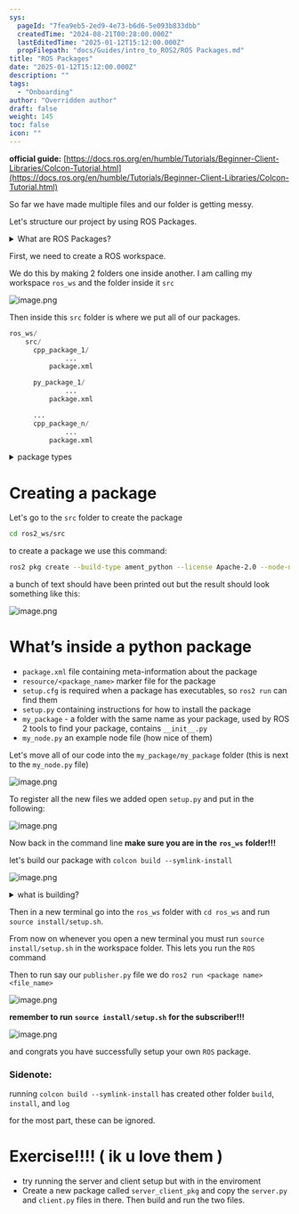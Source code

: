 ```yaml
---
sys:
  pageId: "7fea9eb5-2ed9-4e73-b6d6-5e093b833dbb"
  createdTime: "2024-08-21T00:28:00.000Z"
  lastEditedTime: "2025-01-12T15:12:00.000Z"
  propFilepath: "docs/Guides/intro_to_ROS2/ROS Packages.md"
title: "ROS Packages"
date: "2025-01-12T15:12:00.000Z"
description: ""
tags:
  - "Onboarding"
author: "Overridden author"
draft: false
weight: 145
toc: false
icon: ""
---
```


**official guide:** [https://docs.ros.org/en/humble/Tutorials/Beginner-Client-Libraries/Colcon-Tutorial.html](https://docs.ros.org/en/humble/Tutorials/Beginner-Client-Libraries/Colcon-Tutorial.html)

So far we have made multiple files and our folder is getting messy.

Let's structure our project by using ROS Packages.

<details>

<summary>What are ROS Packages?</summary>

ROS Packages are, as the name implies, packages of code that are highly sharable between ROS developers.

They consist of a folder, `package.xml` file, and source code

```python
      cpp_package_1/
		      ... imagine much code files here ..
          package.xml
```

</details>

First, we need to create a ROS workspace.

We do this by making 2 folders one inside another. I am calling my workspace `ros_ws` and the folder inside it `src`

![image.png](https://prod-files-secure.s3.us-west-2.amazonaws.com/d518164a-d88e-44d1-a4ee-3adb3bd8bce0/70706947-fd18-4537-a67b-e12946812d31/image.png?X-Amz-Algorithm=AWS4-HMAC-SHA256&X-Amz-Content-Sha256=UNSIGNED-PAYLOAD&X-Amz-Credential=ASIAZI2LB4665EMGGV6G%2F20250226%2Fus-west-2%2Fs3%2Faws4_request&X-Amz-Date=20250226T070816Z&X-Amz-Expires=3600&X-Amz-Security-Token=IQoJb3JpZ2luX2VjEB4aCXVzLXdlc3QtMiJHMEUCIQC1JEJFGs7Rde5hWW2c9TUKYLZvwGGHHnIcpkH%2B0Kp%2F4AIgOJ7LUUBTz8z3X2tdhbaRkLVXej8eHqJrg9iBYaakTkoq%2FwMIVxAAGgw2Mzc0MjMxODM4MDUiDDSlfXmpOZFG3a0bBircA6VZXGEpZKUAQ%2FNQcA2Au%2BQ2eaDURmzMqSl34NmE1WELeFLMyY2m%2BVwm2KsBD6WA%2BJMsWoX%2BZEo9fE4RLUcni%2Fysg0f%2BP4R4eU9ewPlILFUW2QXpQxHeku%2F6JQKfMh%2Bwxwlajs%2F7YzjhnCXe6%2FaM4zKOXX6eocLRu0eQWxafxaqqXEOEua0%2BGj1wY54N8tVryf%2FRbd1R2WeP5HlyAhriV4Iv6Mg0W2Kjp2%2F7Mdh2zsVOqbir12JYQ086%2BbUlIUHVMCu%2Fg7ws4sTfcC1i%2BUrwP5gEJc8KHCrktIbxiNxfe0hK5TUoyZ7Zkdz86VcDHJNLubZ0dZz0N8fl7WNTW3rUIl2JTJxx9DXy%2BpA7z%2Bl1EFBjwMkRIWaSPsPowxbkzhXETcrb5RGO7fbO0U7P3lqLHhMRlIj6YMajqWJxo%2BLY1QWlv2fKjZj%2F49hngqxxF8VG1Y%2BlkqBAJSK5PcAZXNnKjkP9N43UQ4Gy78EdMdpZGiR3hEkmreWXOPZbwgSqBjeYYN7ePSMCQXLrqS2MIkeO%2BFnVCOJCNaBFaiSvP1I6fdIYa%2FHki6A5d7OInAWqzKW7cKjwx2y1P1bdEiOHFouDFlfaenNHmUgeLhP3oVFJFAIk3%2FPhuyJMkZLQp%2BmXMLnj%2Br0GOqUBXq%2BhslezrGiT0epnMMofXIyGjcNi58y1fDb%2Bvf7CVP95dkePCVzJ%2BacTUiXsCjc1KiKB%2F3zltAH5qs7FhODDuTQyB5fej0p2tNmDV9qw3CA6lOgrwnJyHS%2FUqLhmAk%2B6%2FBw13b8n5jC5sjijTa3OLMRqVXpuLR84xoqNxMXNOVz2eLcO1srLuNw8q%2B1BVJ84IIBYlfTI4v0Lt7yDEsjkF1tzGVS5&X-Amz-Signature=ee97518ce69f023219e562c0929ec6e31132ff949f47c91fd2bd1cae0103dd8c&X-Amz-SignedHeaders=host&x-id=GetObject)

Then inside this `src` folder is where we put all of our packages.

```python
ros_ws/
    src/
      cpp_package_1/
		      ...
          package.xml

      py_package_1/
		      ...
          package.xml

      ...
      cpp_package_n/
		      ...
          package.xml

```

<details>

<summary>package types</summary>

packages can be either `C++` or python.

the intern file structure is different for each but for this guide we will stick to creating python packages

</details>

# Creating a package

Let's go to the `src` folder to create the package

```bash
cd ros2_ws/src
```

to create a package we use this command:

```bash
ros2 pkg create --build-type ament_python --license Apache-2.0 --node-name my_node my_package
```

a bunch of text should have been printed out but the result should look something like this:

![image.png](https://prod-files-secure.s3.us-west-2.amazonaws.com/d518164a-d88e-44d1-a4ee-3adb3bd8bce0/e6cf1e3f-8512-4a3e-b131-079f800bf3e8/image.png?X-Amz-Algorithm=AWS4-HMAC-SHA256&X-Amz-Content-Sha256=UNSIGNED-PAYLOAD&X-Amz-Credential=ASIAZI2LB4665EMGGV6G%2F20250226%2Fus-west-2%2Fs3%2Faws4_request&X-Amz-Date=20250226T070816Z&X-Amz-Expires=3600&X-Amz-Security-Token=IQoJb3JpZ2luX2VjEB4aCXVzLXdlc3QtMiJHMEUCIQC1JEJFGs7Rde5hWW2c9TUKYLZvwGGHHnIcpkH%2B0Kp%2F4AIgOJ7LUUBTz8z3X2tdhbaRkLVXej8eHqJrg9iBYaakTkoq%2FwMIVxAAGgw2Mzc0MjMxODM4MDUiDDSlfXmpOZFG3a0bBircA6VZXGEpZKUAQ%2FNQcA2Au%2BQ2eaDURmzMqSl34NmE1WELeFLMyY2m%2BVwm2KsBD6WA%2BJMsWoX%2BZEo9fE4RLUcni%2Fysg0f%2BP4R4eU9ewPlILFUW2QXpQxHeku%2F6JQKfMh%2Bwxwlajs%2F7YzjhnCXe6%2FaM4zKOXX6eocLRu0eQWxafxaqqXEOEua0%2BGj1wY54N8tVryf%2FRbd1R2WeP5HlyAhriV4Iv6Mg0W2Kjp2%2F7Mdh2zsVOqbir12JYQ086%2BbUlIUHVMCu%2Fg7ws4sTfcC1i%2BUrwP5gEJc8KHCrktIbxiNxfe0hK5TUoyZ7Zkdz86VcDHJNLubZ0dZz0N8fl7WNTW3rUIl2JTJxx9DXy%2BpA7z%2Bl1EFBjwMkRIWaSPsPowxbkzhXETcrb5RGO7fbO0U7P3lqLHhMRlIj6YMajqWJxo%2BLY1QWlv2fKjZj%2F49hngqxxF8VG1Y%2BlkqBAJSK5PcAZXNnKjkP9N43UQ4Gy78EdMdpZGiR3hEkmreWXOPZbwgSqBjeYYN7ePSMCQXLrqS2MIkeO%2BFnVCOJCNaBFaiSvP1I6fdIYa%2FHki6A5d7OInAWqzKW7cKjwx2y1P1bdEiOHFouDFlfaenNHmUgeLhP3oVFJFAIk3%2FPhuyJMkZLQp%2BmXMLnj%2Br0GOqUBXq%2BhslezrGiT0epnMMofXIyGjcNi58y1fDb%2Bvf7CVP95dkePCVzJ%2BacTUiXsCjc1KiKB%2F3zltAH5qs7FhODDuTQyB5fej0p2tNmDV9qw3CA6lOgrwnJyHS%2FUqLhmAk%2B6%2FBw13b8n5jC5sjijTa3OLMRqVXpuLR84xoqNxMXNOVz2eLcO1srLuNw8q%2B1BVJ84IIBYlfTI4v0Lt7yDEsjkF1tzGVS5&X-Amz-Signature=505aa01eb01d9d352280cabde993e8682b63ea15af8e6aab9e43208797c98d75&X-Amz-SignedHeaders=host&x-id=GetObject)

# What’s inside a python package

- `package.xml` file containing meta-information about the package
- `resource/<package_name>` marker file for the package
- `setup.cfg` is required when a package has executables, so `ros2 run` can find them
- `setup.py` containing instructions for how to install the package
- `my_package` - a folder with the same name as your package, used by ROS 2 tools to find your package, contains `__init__.py`
- `my_node.py` an example node file (how nice of them)

Let's move all of our code into the `my_package/my_package` folder (this is next to the `my_node.py` file)

![image.png](https://prod-files-secure.s3.us-west-2.amazonaws.com/d518164a-d88e-44d1-a4ee-3adb3bd8bce0/9ce58f11-0da9-4d3e-b86d-506a9685d378/image.png?X-Amz-Algorithm=AWS4-HMAC-SHA256&X-Amz-Content-Sha256=UNSIGNED-PAYLOAD&X-Amz-Credential=ASIAZI2LB4665EMGGV6G%2F20250226%2Fus-west-2%2Fs3%2Faws4_request&X-Amz-Date=20250226T070816Z&X-Amz-Expires=3600&X-Amz-Security-Token=IQoJb3JpZ2luX2VjEB4aCXVzLXdlc3QtMiJHMEUCIQC1JEJFGs7Rde5hWW2c9TUKYLZvwGGHHnIcpkH%2B0Kp%2F4AIgOJ7LUUBTz8z3X2tdhbaRkLVXej8eHqJrg9iBYaakTkoq%2FwMIVxAAGgw2Mzc0MjMxODM4MDUiDDSlfXmpOZFG3a0bBircA6VZXGEpZKUAQ%2FNQcA2Au%2BQ2eaDURmzMqSl34NmE1WELeFLMyY2m%2BVwm2KsBD6WA%2BJMsWoX%2BZEo9fE4RLUcni%2Fysg0f%2BP4R4eU9ewPlILFUW2QXpQxHeku%2F6JQKfMh%2Bwxwlajs%2F7YzjhnCXe6%2FaM4zKOXX6eocLRu0eQWxafxaqqXEOEua0%2BGj1wY54N8tVryf%2FRbd1R2WeP5HlyAhriV4Iv6Mg0W2Kjp2%2F7Mdh2zsVOqbir12JYQ086%2BbUlIUHVMCu%2Fg7ws4sTfcC1i%2BUrwP5gEJc8KHCrktIbxiNxfe0hK5TUoyZ7Zkdz86VcDHJNLubZ0dZz0N8fl7WNTW3rUIl2JTJxx9DXy%2BpA7z%2Bl1EFBjwMkRIWaSPsPowxbkzhXETcrb5RGO7fbO0U7P3lqLHhMRlIj6YMajqWJxo%2BLY1QWlv2fKjZj%2F49hngqxxF8VG1Y%2BlkqBAJSK5PcAZXNnKjkP9N43UQ4Gy78EdMdpZGiR3hEkmreWXOPZbwgSqBjeYYN7ePSMCQXLrqS2MIkeO%2BFnVCOJCNaBFaiSvP1I6fdIYa%2FHki6A5d7OInAWqzKW7cKjwx2y1P1bdEiOHFouDFlfaenNHmUgeLhP3oVFJFAIk3%2FPhuyJMkZLQp%2BmXMLnj%2Br0GOqUBXq%2BhslezrGiT0epnMMofXIyGjcNi58y1fDb%2Bvf7CVP95dkePCVzJ%2BacTUiXsCjc1KiKB%2F3zltAH5qs7FhODDuTQyB5fej0p2tNmDV9qw3CA6lOgrwnJyHS%2FUqLhmAk%2B6%2FBw13b8n5jC5sjijTa3OLMRqVXpuLR84xoqNxMXNOVz2eLcO1srLuNw8q%2B1BVJ84IIBYlfTI4v0Lt7yDEsjkF1tzGVS5&X-Amz-Signature=c7f18aa5854991ce16c7898f9960b8fe806db1f73f1b6aa4e5a2a564ecd58e16&X-Amz-SignedHeaders=host&x-id=GetObject)

To register all the new files we added open `setup.py` and put in the following:

![image.png](https://prod-files-secure.s3.us-west-2.amazonaws.com/d518164a-d88e-44d1-a4ee-3adb3bd8bce0/1cd7c262-4cae-4496-9d75-c178537d24a2/image.png?X-Amz-Algorithm=AWS4-HMAC-SHA256&X-Amz-Content-Sha256=UNSIGNED-PAYLOAD&X-Amz-Credential=ASIAZI2LB4665EMGGV6G%2F20250226%2Fus-west-2%2Fs3%2Faws4_request&X-Amz-Date=20250226T070816Z&X-Amz-Expires=3600&X-Amz-Security-Token=IQoJb3JpZ2luX2VjEB4aCXVzLXdlc3QtMiJHMEUCIQC1JEJFGs7Rde5hWW2c9TUKYLZvwGGHHnIcpkH%2B0Kp%2F4AIgOJ7LUUBTz8z3X2tdhbaRkLVXej8eHqJrg9iBYaakTkoq%2FwMIVxAAGgw2Mzc0MjMxODM4MDUiDDSlfXmpOZFG3a0bBircA6VZXGEpZKUAQ%2FNQcA2Au%2BQ2eaDURmzMqSl34NmE1WELeFLMyY2m%2BVwm2KsBD6WA%2BJMsWoX%2BZEo9fE4RLUcni%2Fysg0f%2BP4R4eU9ewPlILFUW2QXpQxHeku%2F6JQKfMh%2Bwxwlajs%2F7YzjhnCXe6%2FaM4zKOXX6eocLRu0eQWxafxaqqXEOEua0%2BGj1wY54N8tVryf%2FRbd1R2WeP5HlyAhriV4Iv6Mg0W2Kjp2%2F7Mdh2zsVOqbir12JYQ086%2BbUlIUHVMCu%2Fg7ws4sTfcC1i%2BUrwP5gEJc8KHCrktIbxiNxfe0hK5TUoyZ7Zkdz86VcDHJNLubZ0dZz0N8fl7WNTW3rUIl2JTJxx9DXy%2BpA7z%2Bl1EFBjwMkRIWaSPsPowxbkzhXETcrb5RGO7fbO0U7P3lqLHhMRlIj6YMajqWJxo%2BLY1QWlv2fKjZj%2F49hngqxxF8VG1Y%2BlkqBAJSK5PcAZXNnKjkP9N43UQ4Gy78EdMdpZGiR3hEkmreWXOPZbwgSqBjeYYN7ePSMCQXLrqS2MIkeO%2BFnVCOJCNaBFaiSvP1I6fdIYa%2FHki6A5d7OInAWqzKW7cKjwx2y1P1bdEiOHFouDFlfaenNHmUgeLhP3oVFJFAIk3%2FPhuyJMkZLQp%2BmXMLnj%2Br0GOqUBXq%2BhslezrGiT0epnMMofXIyGjcNi58y1fDb%2Bvf7CVP95dkePCVzJ%2BacTUiXsCjc1KiKB%2F3zltAH5qs7FhODDuTQyB5fej0p2tNmDV9qw3CA6lOgrwnJyHS%2FUqLhmAk%2B6%2FBw13b8n5jC5sjijTa3OLMRqVXpuLR84xoqNxMXNOVz2eLcO1srLuNw8q%2B1BVJ84IIBYlfTI4v0Lt7yDEsjkF1tzGVS5&X-Amz-Signature=84b9c55a6c9cffd1d1eee33064aed052d5c745dbbae75427089e6c5c588caf1c&X-Amz-SignedHeaders=host&x-id=GetObject)

Now back in the command line **make sure you are in the** **`ros_ws`** **folder!!!**

let's build our package with `colcon build --symlink-install`

![image.png](https://prod-files-secure.s3.us-west-2.amazonaws.com/d518164a-d88e-44d1-a4ee-3adb3bd8bce0/2f2a0d27-b173-48fd-b189-5f5c0ce65619/image.png?X-Amz-Algorithm=AWS4-HMAC-SHA256&X-Amz-Content-Sha256=UNSIGNED-PAYLOAD&X-Amz-Credential=ASIAZI2LB4665EMGGV6G%2F20250226%2Fus-west-2%2Fs3%2Faws4_request&X-Amz-Date=20250226T070816Z&X-Amz-Expires=3600&X-Amz-Security-Token=IQoJb3JpZ2luX2VjEB4aCXVzLXdlc3QtMiJHMEUCIQC1JEJFGs7Rde5hWW2c9TUKYLZvwGGHHnIcpkH%2B0Kp%2F4AIgOJ7LUUBTz8z3X2tdhbaRkLVXej8eHqJrg9iBYaakTkoq%2FwMIVxAAGgw2Mzc0MjMxODM4MDUiDDSlfXmpOZFG3a0bBircA6VZXGEpZKUAQ%2FNQcA2Au%2BQ2eaDURmzMqSl34NmE1WELeFLMyY2m%2BVwm2KsBD6WA%2BJMsWoX%2BZEo9fE4RLUcni%2Fysg0f%2BP4R4eU9ewPlILFUW2QXpQxHeku%2F6JQKfMh%2Bwxwlajs%2F7YzjhnCXe6%2FaM4zKOXX6eocLRu0eQWxafxaqqXEOEua0%2BGj1wY54N8tVryf%2FRbd1R2WeP5HlyAhriV4Iv6Mg0W2Kjp2%2F7Mdh2zsVOqbir12JYQ086%2BbUlIUHVMCu%2Fg7ws4sTfcC1i%2BUrwP5gEJc8KHCrktIbxiNxfe0hK5TUoyZ7Zkdz86VcDHJNLubZ0dZz0N8fl7WNTW3rUIl2JTJxx9DXy%2BpA7z%2Bl1EFBjwMkRIWaSPsPowxbkzhXETcrb5RGO7fbO0U7P3lqLHhMRlIj6YMajqWJxo%2BLY1QWlv2fKjZj%2F49hngqxxF8VG1Y%2BlkqBAJSK5PcAZXNnKjkP9N43UQ4Gy78EdMdpZGiR3hEkmreWXOPZbwgSqBjeYYN7ePSMCQXLrqS2MIkeO%2BFnVCOJCNaBFaiSvP1I6fdIYa%2FHki6A5d7OInAWqzKW7cKjwx2y1P1bdEiOHFouDFlfaenNHmUgeLhP3oVFJFAIk3%2FPhuyJMkZLQp%2BmXMLnj%2Br0GOqUBXq%2BhslezrGiT0epnMMofXIyGjcNi58y1fDb%2Bvf7CVP95dkePCVzJ%2BacTUiXsCjc1KiKB%2F3zltAH5qs7FhODDuTQyB5fej0p2tNmDV9qw3CA6lOgrwnJyHS%2FUqLhmAk%2B6%2FBw13b8n5jC5sjijTa3OLMRqVXpuLR84xoqNxMXNOVz2eLcO1srLuNw8q%2B1BVJ84IIBYlfTI4v0Lt7yDEsjkF1tzGVS5&X-Amz-Signature=7bc01f569b63c6cc2d22d6ce430d0acd8388316843b7fe232cada34a79e37ed0&X-Amz-SignedHeaders=host&x-id=GetObject)

<details>

<summary>what is building?</summary>

if you are a CS major at Rose-Hulman you will learn the answer to this in CSSE132

but TLDR; is it combines all the code files into one program that can be run easily 

</details>

Then in a new terminal go into the `ros_ws` folder with `cd ros_ws` and run `source install/setup.sh`. 

From now on whenever you open a new terminal you must run `source install/setup.sh` in the workspace folder. This lets you run the `ROS` command

Then to run say our `publisher.py` file we do `ros2 run <package name> <file_name>`

![image.png](https://prod-files-secure.s3.us-west-2.amazonaws.com/d518164a-d88e-44d1-a4ee-3adb3bd8bce0/4f4b1219-3a44-4632-aa0a-ce3471699f59/image.png?X-Amz-Algorithm=AWS4-HMAC-SHA256&X-Amz-Content-Sha256=UNSIGNED-PAYLOAD&X-Amz-Credential=ASIAZI2LB4665EMGGV6G%2F20250226%2Fus-west-2%2Fs3%2Faws4_request&X-Amz-Date=20250226T070816Z&X-Amz-Expires=3600&X-Amz-Security-Token=IQoJb3JpZ2luX2VjEB4aCXVzLXdlc3QtMiJHMEUCIQC1JEJFGs7Rde5hWW2c9TUKYLZvwGGHHnIcpkH%2B0Kp%2F4AIgOJ7LUUBTz8z3X2tdhbaRkLVXej8eHqJrg9iBYaakTkoq%2FwMIVxAAGgw2Mzc0MjMxODM4MDUiDDSlfXmpOZFG3a0bBircA6VZXGEpZKUAQ%2FNQcA2Au%2BQ2eaDURmzMqSl34NmE1WELeFLMyY2m%2BVwm2KsBD6WA%2BJMsWoX%2BZEo9fE4RLUcni%2Fysg0f%2BP4R4eU9ewPlILFUW2QXpQxHeku%2F6JQKfMh%2Bwxwlajs%2F7YzjhnCXe6%2FaM4zKOXX6eocLRu0eQWxafxaqqXEOEua0%2BGj1wY54N8tVryf%2FRbd1R2WeP5HlyAhriV4Iv6Mg0W2Kjp2%2F7Mdh2zsVOqbir12JYQ086%2BbUlIUHVMCu%2Fg7ws4sTfcC1i%2BUrwP5gEJc8KHCrktIbxiNxfe0hK5TUoyZ7Zkdz86VcDHJNLubZ0dZz0N8fl7WNTW3rUIl2JTJxx9DXy%2BpA7z%2Bl1EFBjwMkRIWaSPsPowxbkzhXETcrb5RGO7fbO0U7P3lqLHhMRlIj6YMajqWJxo%2BLY1QWlv2fKjZj%2F49hngqxxF8VG1Y%2BlkqBAJSK5PcAZXNnKjkP9N43UQ4Gy78EdMdpZGiR3hEkmreWXOPZbwgSqBjeYYN7ePSMCQXLrqS2MIkeO%2BFnVCOJCNaBFaiSvP1I6fdIYa%2FHki6A5d7OInAWqzKW7cKjwx2y1P1bdEiOHFouDFlfaenNHmUgeLhP3oVFJFAIk3%2FPhuyJMkZLQp%2BmXMLnj%2Br0GOqUBXq%2BhslezrGiT0epnMMofXIyGjcNi58y1fDb%2Bvf7CVP95dkePCVzJ%2BacTUiXsCjc1KiKB%2F3zltAH5qs7FhODDuTQyB5fej0p2tNmDV9qw3CA6lOgrwnJyHS%2FUqLhmAk%2B6%2FBw13b8n5jC5sjijTa3OLMRqVXpuLR84xoqNxMXNOVz2eLcO1srLuNw8q%2B1BVJ84IIBYlfTI4v0Lt7yDEsjkF1tzGVS5&X-Amz-Signature=599ae3d078ac93a0f393db05c75b55af5f04b2ca9d425f7a4de26b28a6ed10c0&X-Amz-SignedHeaders=host&x-id=GetObject)

**remember to run** **`source install/setup.sh`** **for the subscriber!!!**

![image.png](https://prod-files-secure.s3.us-west-2.amazonaws.com/d518164a-d88e-44d1-a4ee-3adb3bd8bce0/02121119-dad4-49ec-8356-c956108b4243/image.png?X-Amz-Algorithm=AWS4-HMAC-SHA256&X-Amz-Content-Sha256=UNSIGNED-PAYLOAD&X-Amz-Credential=ASIAZI2LB4665EMGGV6G%2F20250226%2Fus-west-2%2Fs3%2Faws4_request&X-Amz-Date=20250226T070816Z&X-Amz-Expires=3600&X-Amz-Security-Token=IQoJb3JpZ2luX2VjEB4aCXVzLXdlc3QtMiJHMEUCIQC1JEJFGs7Rde5hWW2c9TUKYLZvwGGHHnIcpkH%2B0Kp%2F4AIgOJ7LUUBTz8z3X2tdhbaRkLVXej8eHqJrg9iBYaakTkoq%2FwMIVxAAGgw2Mzc0MjMxODM4MDUiDDSlfXmpOZFG3a0bBircA6VZXGEpZKUAQ%2FNQcA2Au%2BQ2eaDURmzMqSl34NmE1WELeFLMyY2m%2BVwm2KsBD6WA%2BJMsWoX%2BZEo9fE4RLUcni%2Fysg0f%2BP4R4eU9ewPlILFUW2QXpQxHeku%2F6JQKfMh%2Bwxwlajs%2F7YzjhnCXe6%2FaM4zKOXX6eocLRu0eQWxafxaqqXEOEua0%2BGj1wY54N8tVryf%2FRbd1R2WeP5HlyAhriV4Iv6Mg0W2Kjp2%2F7Mdh2zsVOqbir12JYQ086%2BbUlIUHVMCu%2Fg7ws4sTfcC1i%2BUrwP5gEJc8KHCrktIbxiNxfe0hK5TUoyZ7Zkdz86VcDHJNLubZ0dZz0N8fl7WNTW3rUIl2JTJxx9DXy%2BpA7z%2Bl1EFBjwMkRIWaSPsPowxbkzhXETcrb5RGO7fbO0U7P3lqLHhMRlIj6YMajqWJxo%2BLY1QWlv2fKjZj%2F49hngqxxF8VG1Y%2BlkqBAJSK5PcAZXNnKjkP9N43UQ4Gy78EdMdpZGiR3hEkmreWXOPZbwgSqBjeYYN7ePSMCQXLrqS2MIkeO%2BFnVCOJCNaBFaiSvP1I6fdIYa%2FHki6A5d7OInAWqzKW7cKjwx2y1P1bdEiOHFouDFlfaenNHmUgeLhP3oVFJFAIk3%2FPhuyJMkZLQp%2BmXMLnj%2Br0GOqUBXq%2BhslezrGiT0epnMMofXIyGjcNi58y1fDb%2Bvf7CVP95dkePCVzJ%2BacTUiXsCjc1KiKB%2F3zltAH5qs7FhODDuTQyB5fej0p2tNmDV9qw3CA6lOgrwnJyHS%2FUqLhmAk%2B6%2FBw13b8n5jC5sjijTa3OLMRqVXpuLR84xoqNxMXNOVz2eLcO1srLuNw8q%2B1BVJ84IIBYlfTI4v0Lt7yDEsjkF1tzGVS5&X-Amz-Signature=0fdb49cefac3c4e97d0fcc3d4af33c6a6fceb345c06eae40b33fdcadb5943aac&X-Amz-SignedHeaders=host&x-id=GetObject)

and congrats you have successfully setup your own `ROS` package.

### Sidenote:

running `colcon build --symlink-install` has created other folder `build`, `install`, and `log`

for the most part, these can be ignored.

# Exercise!!!! ( ik u love them )

- try running the server and client setup but with in the enviroment
- Create a new package called `server_client_pkg` and copy the `server.py` and `client.py` files in there. Then build and run the two files.
